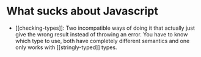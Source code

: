 # What sucks about Javascript

* [[checking-types]]: Two incompatible ways of doing it that actually just give the wrong result instead of throwing an error. You have to know which type to use, both have completely different semantics and one only works with [[stringly-typed]] types.
